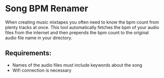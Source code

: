 # Song BPM Renamer
When creating music mixtapes you often need to know the bpm count from plenty tracks at once.
This tool automatically fetches the bpm of your audio files from the internet and then prepends the bpm count to the original audio file name in your directory.

## Requirements:
 - Names of the audio files must include keywords about the song
 - Wifi connection is necessary

